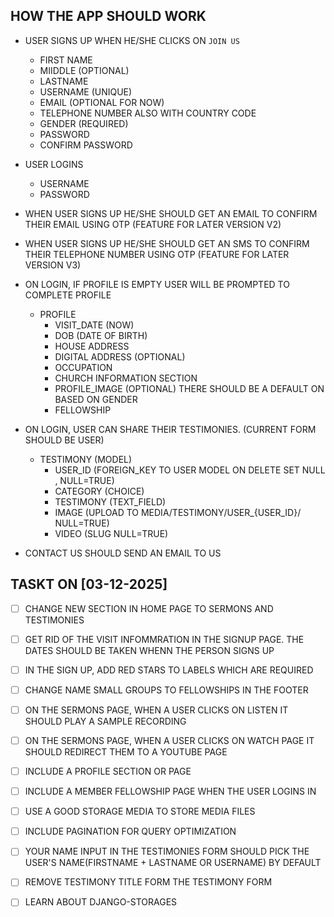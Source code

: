 ## HOW THE APP SHOULD WORK
* USER SIGNS UP WHEN HE/SHE CLICKS ON `JOIN US`
  - FIRST NAME
  - MIIDDLE (OPTIONAL)
  - LASTNAME
  - USERNAME (UNIQUE)
  - EMAIL (OPTIONAL FOR NOW)
  - TELEPHONE NUMBER ALSO WITH COUNTRY CODE
  - GENDER (REQUIRED)
  - PASSWORD
  - CONFIRM PASSWORD
    
* USER LOGINS
  - USERNAME
  - PASSWORD

* WHEN USER SIGNS UP HE/SHE SHOULD GET AN EMAIL TO CONFIRM THEIR EMAIL USING OTP (FEATURE FOR LATER VERSION V2)
* WHEN USER SIGNS UP HE/SHE SHOULD GET AN SMS TO CONFIRM THEIR TELEPHONE NUMBER USING OTP (FEATURE FOR LATER VERSION V3)
  
* ON LOGIN, IF PROFILE IS EMPTY USER WILL BE PROMPTED TO COMPLETE PROFILE
  - PROFILE
    - VISIT_DATE (NOW)
    - DOB (DATE OF BIRTH)
    - HOUSE ADDRESS
    - DIGITAL ADDRESS (OPTIONAL)
    - OCCUPATION
    - CHURCH INFORMATION SECTION
    - PROFILE_IMAGE (OPTIONAL) THERE SHOULD BE A DEFAULT ON BASED ON GENDER
    - FELLOWSHIP
* ON LOGIN, USER CAN SHARE THEIR TESTIMONIES. (CURRENT FORM SHOULD BE USER)
  - TESTIMONY (MODEL)
    - USER_ID (FOREIGN_KEY TO USER MODEL ON DELETE SET NULL , NULL=TRUE)
    - CATEGORY (CHOICE)
    - TESTIMONY (TEXT_FIELD)
    - IMAGE (UPLOAD TO MEDIA/TESTIMONY/USER_{USER_ID}/ NULL=TRUE)
    - VIDEO (SLUG NULL=TRUE)
      
* CONTACT US SHOULD SEND AN EMAIL TO US


## TASKT ON [03-12-2025]
* [ ] CHANGE NEW SECTION IN HOME PAGE TO SERMONS AND TESTIMONIES
* [ ] GET RID OF THE VISIT INFOMMRATION IN THE SIGNUP PAGE. THE DATES SHOULD BE TAKEN WHENN THE PERSON SIGNS UP
* [ ] IN THE SIGN UP, ADD RED STARS TO LABELS WHICH ARE REQUIRED
* [ ] CHANGE NAME SMALL GROUPS TO FELLOWSHIPS IN THE FOOTER
* [ ] ON THE SERMONS PAGE, WHEN A USER CLICKS ON LISTEN IT SHOULD PLAY A SAMPLE RECORDING
* [ ] ON THE SERMONS PAGE, WHEN A USER CLICKS ON WATCH PAGE IT SHOULD REDIRECT THEM TO A YOUTUBE PAGE
* [ ] INCLUDE A PROFILE SECTION OR PAGE
* [ ] INCLUDE A MEMBER FELLOWSHIP PAGE WHEN THE USER LOGINS IN
* [ ] USE A GOOD STORAGE MEDIA TO STORE MEDIA FILES
* [ ] INCLUDE PAGINATION FOR QUERY OPTIMIZATION
* [ ] YOUR NAME INPUT IN THE TESTIMONIES FORM SHOULD PICK THE USER'S NAME(FIRSTNAME + LASTNAME OR USERNAME) BY DEFAULT
* [ ] REMOVE TESTIMONY TITLE FORM THE TESTIMONY FORM
* [ ] LEARN ABOUT DJANGO-STORAGES

